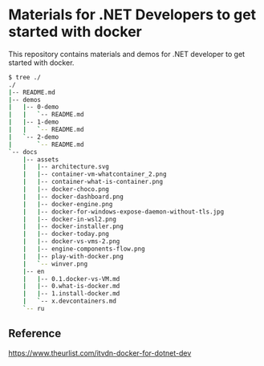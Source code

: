 # Materials for .NET Developers to get started with docker

This repository contains materials and demos for .NET developer to get started with docker.

```bash
$ tree ./
./
|-- README.md
|-- demos
|   |-- 0-demo
|   |   `-- README.md
|   |-- 1-demo
|   |   `-- README.md
|   `-- 2-demo
|       `-- README.md
`-- docs
    |-- assets
    |   |-- architecture.svg
    |   |-- container-vm-whatcontainer_2.png
    |   |-- container-what-is-container.png
    |   |-- docker-choco.png
    |   |-- docker-dashboard.png
    |   |-- docker-engine.png
    |   |-- docker-for-windows-expose-daemon-without-tls.jpg
    |   |-- docker-in-wsl2.png
    |   |-- docker-installer.png
    |   |-- docker-today.png
    |   |-- docker-vs-vms-2.png
    |   |-- engine-components-flow.png
    |   |-- play-with-docker.png
    |   `-- winver.png
    |-- en
    |   |-- 0.1.docker-vs-VM.md
    |   |-- 0.what-is-docker.md
    |   |-- 1.install-docker.md
    |   `-- x.devcontainers.md
    `-- ru
```

## Reference

<https://www.theurlist.com/itvdn-docker-for-dotnet-dev>
